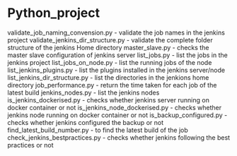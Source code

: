 # Python_project
validate_job_naming_convension.py - validate the job names in the jenkins project </b>
validate_jenkins_dir_structure.py - validate the complete folder structure of the jenkins Home directory
master_slave.py - checks the master slave configuration of jenkins server
list_jobs.py - list the jobs in the jenkins project
list_jobs_on_node.py - list the running jobs of the node
list_jenkins_plugins.py - list the plugins installed in the jenkins server/node
list_jenkins_dir_structure.py - list the directories in the jenkions home directory
job_performance.py - return the time taken for each job of the latest build
jenkins_nodes.py - list the jenkins nodes
is_jenkins_dockerised.py - checks whether jenkins server running on docker container or not
is_jenkins_node_dockerised.py - checks whether jenkins node running on docker container or not
is_backup_configured.py - checks whether jenkins configured the backup or not
find_latest_build_number.py - to find the latest build of the job
check_jenkins_bestpractices.py - checks whether jenkins following the best practices or not 
